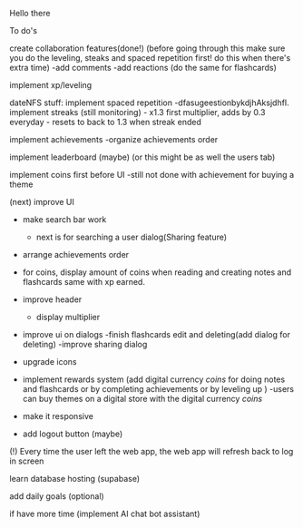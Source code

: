 Hello there

To do's

create collaboration features(done!)
(before going through this make sure you do the leveling, steaks and spaced repetition first! do this when there's extra time)
-add comments
-add reactions
(do the same for flashcards)            

implement xp/leveling

dateNFS stuff:
implement spaced repetition
    -dfasugeestionbykdjhAksjdhfI.
implement streaks (still monitoring)
    - x1.3 first multiplier, adds by 0.3 everyday
    - resets to back to 1.3 when streak ended 

implement achievements 
    -organize achievements order

implement leaderboard (maybe) (or this might be as well the users tab) 

implement coins first before UI
 -still not done with achievement for buying a theme 

(next) improve UI
- make search bar work
    - next is for searching a user dialog(Sharing feature)
- arrange achievements order
- for coins, display amount of coins when reading and creating notes and flashcards same with xp earned.
- improve header
    - display multiplier
- improve ui on dialogs
    -finish flashcards edit and deleting(add dialog for deleting)
    -improve sharing dialog
- upgrade icons

- implement rewards system (add digital currency *coins* for doing notes and flashcards or by completing achievements or by leveling up )
    -users can buy themes on a digital store with the digital currency *coins*

- make it responsive
- add logout button (maybe)

(!) Every time the user left the web app, the web app will refresh back to log in screen

learn database hosting (supabase)

add daily goals (optional)

if have more time (implement AI chat bot assistant)